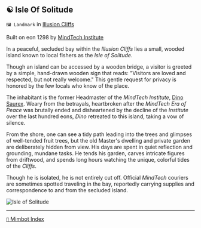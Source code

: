 ## ☯ Isle Of Solitude

`🖼️ Landmark` in [Illusion Cliffs](<https://zeithalt.github.io/r/illusion_cliffs>)

Built on eon 1298 by [MindTech Institute](<https://zeithalt.github.io/r/mindtech_institute>)

In a peaceful, secluded bay within the _Illusion Cliffs_ lies a small, wooded island known to local fishers as the _Isle of Solitude_.

Though an island can be accessed by a wooden bridge, a visitor is greeted by a simple, hand-drawn wooden sign that reads: "Visitors are loved and respected, but not really welcome."  This gentle request for privacy is honored by the few locals who know of the place.

The inhabitant is the former Headmaster of the _MindTech Institute_, [Dino Saurex](<https://zeithalt.github.io/r/curious_dino.html>).  Weary from the betrayals, heartbroken after the _MindTech_ _Era of Peace_ was brutally ended and disheartened by the decline of the _Institute_ over the last hundred eons, _Dino_ retreated to this island, taking a vow of silence.

From the shore, one can see a tidy path leading into the trees and glimpses of well-tended fruit trees, but the old Master's dwelling and private garden are deliberately hidden from view. His days are spent in quiet reflection and grounding, mundane tasks. He tends his garden, carves intricate figures from driftwood, and spends long hours watching the unique, colorful tides of the _Cliffs_.

Though he is isolated, he is not entirely cut off. Official _MindTech_ couriers are sometimes spotted traveling in the bay, reportedly carrying supplies and correspondence to and from the secluded island.

![Isle of Solitude](https://zeithalt.github.io/r/i/isle_of_solitude.png)

-----
[`📑` Mimbot Index](<https://zeithalt.github.io/r/#5d80>)
<!---
-->